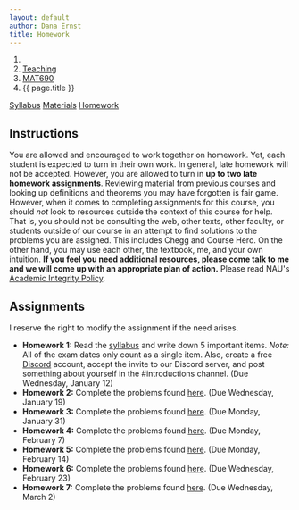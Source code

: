 ```yaml
---
layout: default
author: Dana Ernst
title: Homework
---
```


<ol class="breadcrumb">
  <li><a href="/"><i class="fa fa-home"></i></a></li>
  <li><a href="/teaching/">Teaching</a></li>
  <li><a href="/teaching/mat690s22">MAT690</a></li>
  <li class="active">{{ page.title }}</li>
</ol>

<div class="row">
<div class="col-xs-12">
<div class="btn-group btn-group-justified">
<a class="btn btn-default btn-success" href="{{site.baseurl}}/teaching/mat690s22/syllabus/">Syllabus</a>
<a class="btn btn-default btn-primary" href="{{site.baseurl}}/teaching/mat690s22/materials/">Materials</a>
<a class="btn btn-default btn-warning" href="{{site.baseurl}}/teaching/mat690s22/homework/">Homework</a>
</div>
</div>
</div>

## Instructions ##
You are allowed and encouraged to work together on homework. Yet, each student is expected to turn in their own work. In general, late homework will not be accepted. However, you are allowed to turn in **up to two late homework assignments**. Reviewing material from previous courses and looking up definitions and theorems you may have forgotten is fair game. However, when it comes to completing assignments for this course, you should *not* look to resources outside the context of this course for help.  That is, you should not be consulting the web, other texts, other faculty, or students outside of our course in an attempt to find solutions to the problems you are assigned.  This includes Chegg and Course Hero. On the other hand, you may use each other, the textbook, me, and your own intuition. **If you feel you need additional resources, please come talk to me and we will come up with an appropriate plan of action.** Please read NAU's [Academic Integrity Policy](https://www5.nau.edu/policies/Client/Details/828?whoIsLooking=Students&pertainsTo=All&sortDirection=Ascending&page=1).

## Assignments ##
I reserve the right to modify the assignment if the need arises.  

- **Homework 1:** Read the [syllabus]({{site.baseurl}}/teaching/mat690s22/syllabus/) and write down 5 important items. *Note:*  All of the exam dates only count as a single item. Also, create a free [Discord](http://discord.com) account, accept the invite to our Discord server, and post something about yourself in the #introductions channel. (Due Wednesday, January 12)
- **Homework 2:** Complete the problems found [here]({{site.baseurl}}/teaching/mat690s22/690HW2.pdf). (Due Wednesday, January 19)
- **Homework 3:** Complete the problems found [here]({{site.baseurl}}/teaching/mat690s22/690HW3.pdf). (Due Monday, January 31)
- **Homework 4:** Complete the problems found [here]({{site.baseurl}}/teaching/mat690s22/690HW4.pdf). (Due Monday, February 7)
- **Homework 5:** Complete the problems found [here]({{site.baseurl}}/teaching/mat690s22/690HW5.pdf). (Due Monday, February 14)
- **Homework 6:** Complete the problems found [here]({{site.baseurl}}/teaching/mat690s22/690HW6.pdf). (Due Wednesday, February 23)
- **Homework 7:** Complete the problems found [here]({{site.baseurl}}/teaching/mat690s22/690HW7.pdf). (Due Wednesday, March 2)
